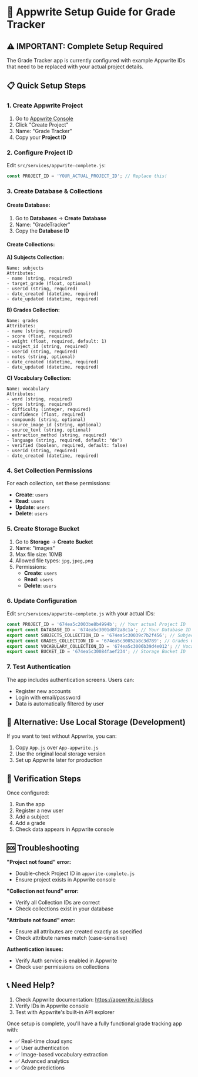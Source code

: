 # 🚀 Appwrite Setup Guide for Grade Tracker

## ⚠️ IMPORTANT: Complete Setup Required

The Grade Tracker app is currently configured with example Appwrite IDs that need to be replaced with your actual project details.

## 📋 Quick Setup Steps

### 1. Create Appwrite Project
1. Go to [Appwrite Console](https://cloud.appwrite.io/console)
2. Click "Create Project"
3. Name: "Grade Tracker" 
4. Copy your **Project ID**

### 2. Configure Project ID
Edit `src/services/appwrite-complete.js`:
```javascript
const PROJECT_ID = 'YOUR_ACTUAL_PROJECT_ID'; // Replace this!
```

### 3. Create Database & Collections

#### Create Database:
1. Go to **Databases** → **Create Database**
2. Name: "GradeTracker"
3. Copy the **Database ID**

#### Create Collections:

**A) Subjects Collection:**
```
Name: subjects
Attributes:
- name (string, required)
- target_grade (float, optional)  
- userId (string, required)
- date_created (datetime, required)
- date_updated (datetime, required)
```

**B) Grades Collection:**
```
Name: grades
Attributes:
- name (string, required)
- score (float, required)
- weight (float, required, default: 1)
- subject_id (string, required)
- userId (string, required)
- notes (string, optional)
- date_created (datetime, required)
- date_updated (datetime, required)
```

**C) Vocabulary Collection:**
```
Name: vocabulary
Attributes:
- word (string, required)
- type (string, required)
- difficulty (integer, required)
- confidence (float, required)
- compounds (string, optional)
- source_image_id (string, optional)
- source_text (string, optional)
- extraction_method (string, required)
- language (string, required, default: "de")
- verified (boolean, required, default: false)
- userId (string, required)
- date_created (datetime, required)
```

### 4. Set Collection Permissions

For each collection, set these permissions:
- **Create**: `users`
- **Read**: `users` 
- **Update**: `users`
- **Delete**: `users`

### 5. Create Storage Bucket

1. Go to **Storage** → **Create Bucket**
2. Name: "images"
3. Max file size: 10MB
4. Allowed file types: `jpg,jpeg,png`
5. Permissions:
   - **Create**: `users`
   - **Read**: `users`
   - **Delete**: `users`

### 6. Update Configuration

Edit `src/services/appwrite-complete.js` with your actual IDs:

```javascript
const PROJECT_ID = '674ea5c2003be8b4994b'; // Your actual Project ID
export const DATABASE_ID = '674ea5c3001d8f2a8c1a'; // Your Database ID
export const SUBJECTS_COLLECTION_ID = '674ea5c30039c7b2f456'; // Subjects Collection ID
export const GRADES_COLLECTION_ID = '674ea5c30052a8c3d789'; // Grades Collection ID  
export const VOCABULARY_COLLECTION_ID = '674ea5c3006b39d4e012'; // Vocabulary Collection ID
export const BUCKET_ID = '674ea5c30084faef234'; // Storage Bucket ID
```

### 7. Test Authentication

The app includes authentication screens. Users can:
- Register new accounts
- Login with email/password
- Data is automatically filtered by user

## 🔧 Alternative: Use Local Storage (Development)

If you want to test without Appwrite, you can:
1. Copy `App.js` over `App-appwrite.js`
2. Use the original local storage version
3. Set up Appwrite later for production

## 🎯 Verification Steps

Once configured:
1. Run the app
2. Register a new user
3. Add a subject
4. Add a grade
5. Check data appears in Appwrite console

## 🆘 Troubleshooting

**"Project not found" error:**
- Double-check Project ID in `appwrite-complete.js`
- Ensure project exists in Appwrite console

**"Collection not found" error:**
- Verify all Collection IDs are correct
- Check collections exist in your database

**"Attribute not found" error:**
- Ensure all attributes are created exactly as specified
- Check attribute names match (case-sensitive)

**Authentication issues:**
- Verify Auth service is enabled in Appwrite
- Check user permissions on collections

## 📞 Need Help?

1. Check Appwrite documentation: https://appwrite.io/docs
2. Verify IDs in Appwrite console
3. Test with Appwrite's built-in API explorer

Once setup is complete, you'll have a fully functional grade tracking app with:
- ✅ Real-time cloud sync
- ✅ User authentication
- ✅ Image-based vocabulary extraction
- ✅ Advanced analytics
- ✅ Grade predictions